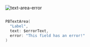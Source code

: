 ![text-area-error](https://github.com/powerhome/playbook/assets/92755007/6d47a914-ea0b-4fbc-9f2a-6237935a3b4c)

```swift

PBTextArea(
  "Label",
  text: $errorText,
  error: "This field has an error!"
)

```
